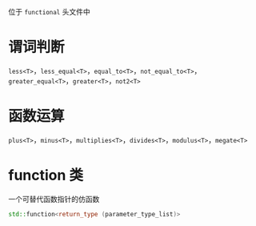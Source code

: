 位于 `functional` 头文件中

# 谓词判断

`less<T>`，`less_equal<T>`，`equal_to<T>`，`not_equal_to<T>`，`greater_equal<T>`，`greater<T>`，`not2<T>`

# 函数运算

`plus<T>`，`minus<T>`，`multiplies<T>`，`divides<T>`，`modulus<T>`，`megate<T>`

# function 类

一个可替代函数指针的仿函数

```c++
std::function<return_type (parameter_type_list)>
```
